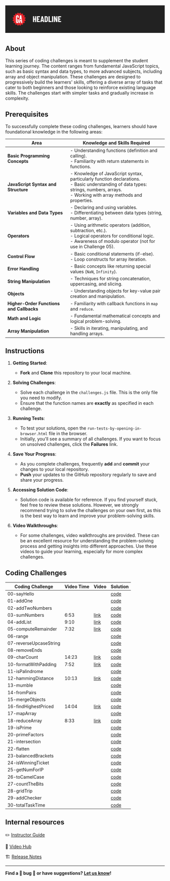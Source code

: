 # ![Daily Coding Challenges](./assets/tktk-hero.png)

## About

This series of coding challenges is meant to supplement the student learning journey. The content ranges from fundamental JavaScript topics, such as basic syntax and data types, to more advanced subjects, including array and object manipulation. These challenges are designed to progressively build the learners' skills, offering a diverse array of tasks that cater to both beginners and those looking to reinforce existing language skills. The challenges start with simpler tasks and gradually increase in complexity.

## Prerequisites

To successfully complete these coding challenges, learners should have foundational knowledge in the following areas:

| Area                                       | Knowledge and Skills Required                                                    |
|--------------------------------------------|----------------------------------------------------------------------------------|
| **Basic Programming Concepts**             | - Understanding functions (definition and calling).<br>- Familiarity with return statements in functions. |
| **JavaScript Syntax and Structure**        | - Knowledge of JavaScript syntax, particularly function declarations.<br>- Basic understanding of data types: strings, numbers, arrays.<br>- Working with array methods and properties. |
| **Variables and Data Types**               | - Declaring and using variables.<br>- Differentiating between data types (string, number, array). |
| **Operators**                              | - Using arithmetic operators (addition, subtraction, etc.).<br>- Logical operators for conditional logic.<br>- Awareness of modulo operator (not for use in Challenge 05). |
| **Control Flow**                           | - Basic conditional statements (if-else).<br>- Loop constructs for array iteration. |
| **Error Handling**                         | - Basic concepts like returning special values (`NaN`, `Infinity`). |
| **String Manipulation**                    | - Techniques for string concatenation, uppercasing, and slicing. |
| **Objects**                                | - Understanding objects for key-value pair creation and manipulation. |
| **Higher-Order Functions and Callbacks**   | - Familiarity with callback functions in `map` and `reduce`. |
| **Math and Logic**                         | - Fundamental mathematical concepts and logical problem-solving. |
| **Array Manipulation**                     | - Skills in iterating, manipulating, and handling arrays. |

## Instructions

1. **Getting Started**:
    - **Fork** and **Clone** this repository to your local machine.

1. **Solving Challenges**:
    - Solve each challenge in the `challenges.js` file. This is the only file you need to modify.
    - Ensure that the function names are **exactly** as specified in each challenge.

2. **Running Tests**:
    - To test your solutions, open the `run-tests-by-opening-in-browser.html` file in the browser.
    - Initially, you'll see a summary of all challenges. If you want to focus on unsolved challenges, click the **Failures** link.

3. **Save Your Progress**:
    - As you complete challenges, frequently **add** and **commit** your changes to your local repository.
    - **Push** your updates to the GitHub repository regularly to save and share your progress.
  
4. **Accessing Solution Code**:
    - Solution code is available for reference. If you find yourself stuck, feel free to review these solutions. However, we strongly recommend trying to solve the challenges on your own first, as this is the best way to learn and improve your problem-solving skills.

5. **Video Walkthroughs**:
    - For some challenges, video walkthroughs are provided. These can be an excellent resource for understanding the problem-solving process and getting insights into different approaches. Use these videos to guide your learning, especially for more complex challenges.

## Coding Challenges

| Coding Challenge       | Video Time | Video                 | Solution                                                         |
|------------------------|------------|-----------------------|------------------------------------------------------------------|
| 00-sayHello            |            |                       | [code](./solution-code/README.md/#challenge-00-sayhello-example) |
| 01-addOne              |            |                       | [code](./solution-code/README.md/#challenge-01-addone) |
| 02-addTwoNumbers       |            |                       | [code](./solution-code/README.md/#challenge-02-addtwonumbers) |
| 03-sumNumbers          |  6:53      | [link](#tktk)         | [code](./solution-code/README.md/#challenge-03-sumnumbers) |
| 04-addList             |  9:10      | [link](#tktk)         | [code](./solution-code/README.md/#challenge-04-addlist) |
| 05-computeRemainder    |  7:32      | [link](#tktk)         | [code](./solution-code/README.md/#challenge-05-computeremainder) |
| 06-range               |            |                       | [code](./solution-code/README.md/#challenge-06-range) |
| 07-reverseUpcaseString |            |                       | [code](./solution-code/README.md/#challenge-07-reverseupcasestring) |
| 08-removeEnds          |            |                       | [code](./solution-code/README.md/#challenge-08-removeends) |
| 09-charCount           | 14:23      | [link](#tktk)         | [code](./solution-code/README.md/#challenge-09-charcount) |
| 10-formatWithPadding   |  7:52      | [link](#tktk)         | [code](./solution-code/README.md/#challenge-10-formatwithpadding) |
| 11-isPalindrome        |            |                       | [code](./solution-code/README.md/#challenge-11-ispalindrome) |
| 12-hammingDistance     | 10:13      | [link](#tktk)         | [code](./solution-code/README.md/#challenge-12-hammingdistance) |
| 13-mumble              |            |                       | [code](./solution-code/README.md/#challenge-13-mumble) |
| 14-fromPairs           |            |                       | [code](./solution-code/README.md/#challenge-14-frompairs) |
| 15-mergeObjects        |            |                       | [code](./solution-code/README.md/#challenge-15-mergeobjects) |
| 16-findHighestPriced   | 14:04      | [link](#tktk)         | [code](./solution-code/README.md/#challenge-16-findhighestpriced) |
| 17-mapArray            |            |                       | [code](./solution-code/README.md/#challenge-17-maparray) |
| 18-reduceArray         |  8:33      | [link](#tktk)         | [code](./solution-code/README.md/#challenge-18-reducearray) |
| 19-isPrime             |            |                       | [code](./solution-code/README.md/#challenge-19-isprime) |
| 20-primeFactors        |            |                       | [code](./solution-code/README.md/#challenge-20-primefactors) |
| 21-intersection        |            |                       | [code](./solution-code/README.md/#challenge-21-intersection) |
| 22-flatten             |            |                       | [code](./solution-code/README.md/#challenge-22-flatten) |
| 23-balancedBrackets    |            |                       | [code](./solution-code/README.md/#challenge-23-balancedbrackets) |
| 24-isWinningTicket     |            |                       | [code](./solution-code/README.md/#challenge-24-iswinningticket) |
| 25-getNumForIP         |            |                       | [code](./solution-code/README.md/#challenge-25-getnumforip) |
| 26-toCamelCase         |            |                       | [code](./solution-code/README.md/#challenge-26-tocamelcase) |
| 27-countTheBits        |            |                       | [code](./solution-code/README.md/#challenge-27-countthebits) |
| 28-gridTrip            |            |                       | [code](./solution-code/README.md/#challenge-28-gridtrip) |
| 29-addChecker          |            |                       | [code](./solution-code/README.md/#challenge-29-addchecker) |
| 30-totalTaskTime       |            |                       | [code](./solution-code/README.md/#challenge-30-totaltasktime) |

## Internal resources

✏️ [Instructor Guide](./internal-resources/instructor-guide.md)

🎥 [Video Hub](./internal-resources/video-hub.md)

🏗️ [Release Notes](./internal-resources/release-notes.md)

---

**Find a 👾 bug 👾 or have suggestions? [Let us know](https://git.generalassemb.ly/modular-curriculum-all-courses/universal-resources-internal/blob/main/module-feedback.md)!**
